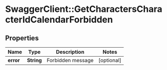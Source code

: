 # SwaggerClient::GetCharactersCharacterIdCalendarForbidden

## Properties
Name | Type | Description | Notes
------------ | ------------- | ------------- | -------------
**error** | **String** | Forbidden message | [optional] 


